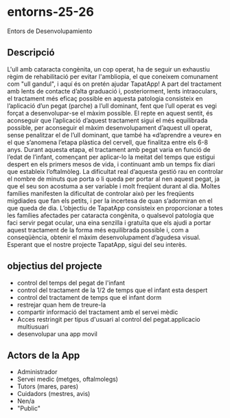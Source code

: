 # entorns-25-26
Entors de Desenvolupamiento

## Descripció
L'ull amb cataracta congènita, un cop operat, ha de seguir un exhaustiu règim de rehabilitació per evitar l'ambliopia, el que coneixem comunament com "ull gandul", i aquí és on pretén ajudar TapatApp! 
A part del tractament amb lents de contacte d’alta graduació i, posteriorment, lents intraoculars, el tractament més eficaç possible en aquesta patologia consisteix en l’aplicació d’un pegat (parche) a l’ull dominant, fent que l’ull operat es vegi forçat a desenvolupar-se el màxim possible. El repte en aquest sentit, és aconseguir que l’aplicació d’aquest tractament sigui el més equilibrada possible, per aconseguir el màxim desenvolupament d’aquest ull operat, sense penalitzar el de l’ull dominant, que també ha «d’aprendre a veure» en el que s’anomena l’etapa plàstica del cervell, que finalitza entre els 6-8 anys.
Durant aquesta etapa, el tractament amb pegat varia en funció de l’edat de l’infant, començant per aplicar-lo la meitat del temps que estigui despert en els primers mesos de vida, i continuant amb un temps fix diari que estableix l’oftalmòleg. La dificultat real d’aquesta gestió rau en controlar el nombre de minuts que porta o li queda per portar al nen aquest pegat, ja que el seu son acostuma a ser variable i molt freqüent durant al dia. Moltes famílies manifesten la dificultat de controlar això per les freqüents migdiades que fan els petits, i per la incertesa de quan s’adormiran en el que queda de dia.
L’objectiu de TapatApp consisteix en proporcionar a totes les famílies afectades per cataracta congènita, o qualsevol patologia que faci servir pegat ocular, una eina senzilla i gratuïta que els ajudi a portar aquest tractament de la forma més equilibrada possible i, com a conseqüència, obtenir el màxim desenvolupament d’agudesa visual.
Esperant que el nostre projecte TapatApp, sigui del seu interès.

## objectius del projecte
-   control del temps del pegat de l'infant
-   control del tractament de la 1/2 de temps que el infant esta despert
-   control del tractament de temps que el infant dorm
-   restrejar quan hem de treure-la
-   compartir informació del tractament amb el servei mèdic
-   Acces restringit per tipus d'usuari al control del pegat.applicacio multiusuari
-   desenvolupar una app movil



## Actors de la App
-   Administrador
-   Servei medic (metges, oftalmolegs)
-   Tutors (mares, pares)
-   Cuidadors (mestres, avis)
-   Nen/a
-   "Public"
